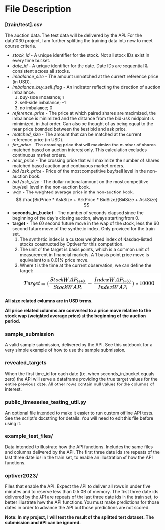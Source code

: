 # File Description

### [train/test].csv 
The auction data. The test data will be delivered by the API. For the data1030 project, I am further splitting the training data into new to meet course criteria.

- *stock_id* - A unique identifier for the stock. Not all stock IDs exist in every time bucket.
- *date_id* - A unique identifier for the date. Date IDs are sequential & consistent across all stocks.
- *imbalance_size* - The amount unmatched at the current reference price (in USD).
- *imbalance_buy_sell_flag* - An indicator reflecting the direction of auction imbalance.
  1. buy-side imbalance; 1
  2. sell-side imbalance; -1
  3. no imbalance; 0
- *reference_price* - The price at which paired shares are maximized, the imbalance is minimized and the distance from the bid-ask midpoint is minimized, in that order. Can also be thought of as being equal to the near price bounded between the best bid and ask price.
- *matched_size* - The amount that can be matched at the current reference price (in USD).
- *far_price* - The crossing price that will maximize the number of shares matched based on auction interest only. This calculation excludes continuous market orders.
- *near_price* - The crossing price that will maximize the number of shares matched based auction and continuous market orders.
- *bid /ask_price* - Price of the most competitive buy/sell level in the non-auction book.
- *bid /ask_size* - The dollar notional amount on the most competitive buy/sell level in the non-auction book.
- *wap* - The weighted average price in the non-auction book. 
$$ \frac{BidPrice * AskSize + AskPrice * BidSize}{BidSize + AskSize} $$
- **seconds_in_bucket** - The number of seconds elapsed since the beginning of the day's closing auction, always starting from 0.
- **target** - The 60 second future move in the wap of the stock, less the 60 second future move of the synthetic index. Only provided for the train set.
  1. The synthetic index is a custom weighted index of Nasdaq-listed stocks constructed by Optiver for this competition.
  2. The unit of the target is basis points, which is a common unit of measurement in financial markets. A 1 basis point price move is equivalent to a 0.01% price move.
  3. Where t is the time at the current observation, we can define the target:
  ![img.png](img.png)

**All size related columns are in USD terms.**

**All price related columns are converted to a price move relative to the stock wap (weighted average price) at the beginning of the auction period.**

### sample_submission 
A valid sample submission, delivered by the API. See this notebook for a very simple example of how to use the sample submission.

### revealed_targets 
When the first time_id for each date (i.e. when seconds_in_bucket equals zero) the API will serve a dataframe providing the true target values for the entire previous date. All other rows contain null values for the columns of interest.

### public_timeseries_testing_util.py 
An optional file intended to make it easier to run custom offline API tests. See the script's docstring for details. You will need to edit this file before using it.

### example_test_files/ 
Data intended to illustrate how the API functions. Includes the same files and columns delivered by the API. The first three date ids are repeats of the last three date ids in the train set, to enable an illustration of how the API functions.

### optiver2023/ 
Files that enable the API. Expect the API to deliver all rows in under five minutes and to reserve less than 0.5 GB of memory. The first three date ids delivered by the API are repeats of the last three date ids in the train set, to better illustrate how the API functions. You must make predictions for those dates in order to advance the API but those predictions are not scored.

**Note: In my project, I will test the result of the splitted test dataset. The submission and API can be ignored.**